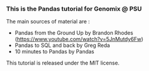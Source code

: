 ### This is the Pandas tutorial for Genomix @ PSU 

The main sources of material are : 

* Pandas from the Ground Up by Brandon Rhodes (https://www.youtube.com/watch?v=5JnMutdy6Fw)
* Pandas to SQL and back by Greg Reda
* 10 minutes to Pandas by Pandas 

This tutorial is released under the MIT license. 
